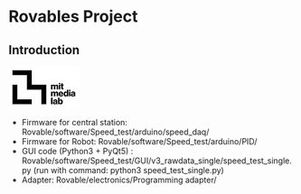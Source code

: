 # Rovables Project 

## Introduction
![MediaLab Logo](/images/medialablogo.png)

- Firmware for central station: Rovable/software/Speed_test/arduino/speed_daq/
- Firmware for Robot: Rovable/software/Speed_test/arduino/PID/
- GUI code (Python3 + PyQt5) : Rovable/software/Speed_test/GUI/v3_rawdata_single/speed_test_single.py (run with command: python3 speed_test_single.py)
- Adapter: Rovable/electronics/Programming adapter/
